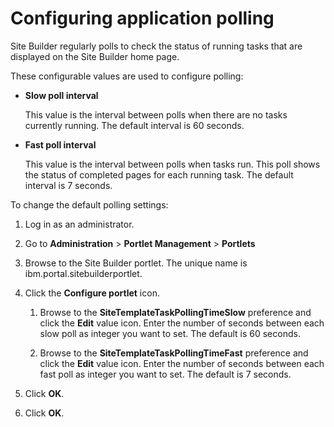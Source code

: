 # Configuring application polling

Site Builder regularly polls to check the status of running tasks that are displayed on the Site Builder home page.

These configurable values are used to configure polling:

-   **Slow poll interval**

    This value is the interval between polls when there are no tasks currently running. The default interval is 60 seconds.

-   **Fast poll interval**

    This value is the interval between polls when tasks run. This poll shows the status of completed pages for each running task. The default interval is 7 seconds.


To change the default polling settings:

1.  Log in as an administrator.

2.  Go to **Administration** \> **Portlet Management** \> **Portlets**

3.  Browse to the Site Builder portlet. The unique name is ibm.portal.sitebuilderportlet.

4.  Click the **Configure portlet** icon.

    1.  Browse to the **SiteTemplateTaskPollingTimeSlow** preference and click the **Edit** value icon. Enter the number of seconds between each slow poll as integer you want to set. The default is 60 seconds.

    2.  Browse to the **SiteTemplateTaskPollingTimeFast** preference and click the **Edit** value icon. Enter the number of seconds between each fast poll as integer you want to set. The default is 7 seconds.

5.  Click **OK**.

6.  Click **OK**.


